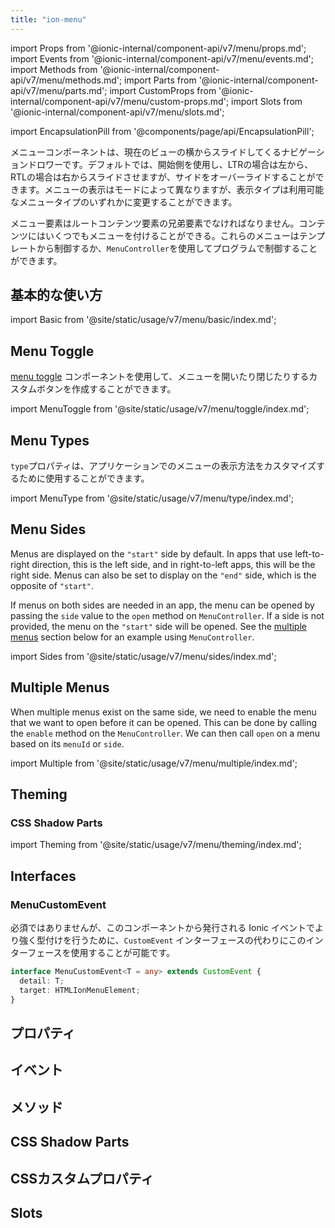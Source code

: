 ```yaml
---
title: "ion-menu"
---
```

import Props from '@ionic-internal/component-api/v7/menu/props.md';
import Events from '@ionic-internal/component-api/v7/menu/events.md';
import Methods from '@ionic-internal/component-api/v7/menu/methods.md';
import Parts from '@ionic-internal/component-api/v7/menu/parts.md';
import CustomProps from '@ionic-internal/component-api/v7/menu/custom-props.md';
import Slots from '@ionic-internal/component-api/v7/menu/slots.md';

<head>
  <title>ion-menu: API Framework Docs for Types of Menu Components</title>
  <meta name="description" content="ion-menuコンポーネントは、現在のビューの横からスライドして入ってくるナビゲーションドロワーです。Ionic APIで利用可能なメニューの種類については、フレームワークのドキュメントをご覧ください。" />
</head>

import EncapsulationPill from '@components/page/api/EncapsulationPill';

<EncapsulationPill type="shadow" />


メニューコンポーネントは、現在のビューの横からスライドしてくるナビゲーションドロワーです。デフォルトでは、開始側を使用し、LTRの場合は左から、RTLの場合は右からスライドさせますが、サイドをオーバーライドすることができます。メニューの表示はモードによって異なりますが、表示タイプは利用可能なメニュータイプのいずれかに変更することができます。

メニュー要素はルートコンテンツ要素の兄弟要素でなければなりません。コンテンツにはいくつでもメニューを付けることができる。これらのメニューはテンプレートから制御するか、`MenuController`を使用してプログラムで制御することができます。

## 基本的な使い方

import Basic from '@site/static/usage/v7/menu/basic/index.md';

<Basic />


## Menu Toggle

[menu toggle](./menu-toggle) コンポーネントを使用して、メニューを開いたり閉じたりするカスタムボタンを作成することができます。

import MenuToggle from '@site/static/usage/v7/menu/toggle/index.md';

<MenuToggle />


## Menu Types

`type`プロパティは、アプリケーションでのメニューの表示方法をカスタマイズするために使用することができます。

import MenuType from '@site/static/usage/v7/menu/type/index.md';

<MenuType />


## Menu Sides

Menus are displayed on the `"start"` side by default. In apps that use left-to-right direction, this is the left side, and in right-to-left apps, this will be the right side. Menus can also be set to display on the `"end"` side, which is the opposite of `"start"`.

If menus on both sides are needed in an app, the menu can be opened by passing the `side` value to the `open` method on `MenuController`. If a side is not provided, the menu on the `"start"` side will be opened. See the [multiple menus](#multiple-menus) section below for an example using `MenuController`.

import Sides from '@site/static/usage/v7/menu/sides/index.md';

<Sides />


## Multiple Menus

When multiple menus exist on the same side, we need to enable the menu that we want to open before it can be opened. This can be done by calling the `enable` method on the `MenuController`. We can then call `open` on a menu based on its `menuId` or `side`.

import Multiple from '@site/static/usage/v7/menu/multiple/index.md';

<Multiple />


## Theming

### CSS Shadow Parts

import Theming from '@site/static/usage/v7/menu/theming/index.md';

<Theming />

## Interfaces

### MenuCustomEvent

必須ではありませんが、このコンポーネントから発行される Ionic イベントでより強く型付けを行うために、`CustomEvent` インターフェースの代わりにこのインターフェースを使用することが可能です。

```typescript
interface MenuCustomEvent<T = any> extends CustomEvent {
  detail: T;
  target: HTMLIonMenuElement;
}
```




## プロパティ
<Props />

## イベント
<Events />

## メソッド
<Methods />

## CSS Shadow Parts
<Parts />

## CSSカスタムプロパティ
<CustomProps />

## Slots
<Slots />
